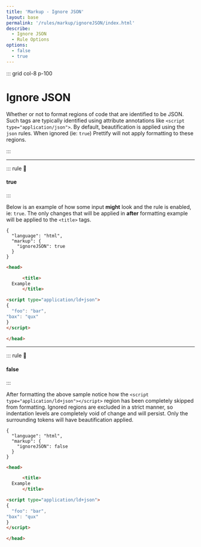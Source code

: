 ```yaml
---
title: 'Markup - Ignore JSON'
layout: base
permalink: '/rules/markup/ignoreJSON/index.html'
describe:
  - Ignore JSON
  - Rule Options
options:
  - false
  - true
---
```


::: grid col-8 p-100

# Ignore JSON

Whether or not to format regions of code that are identified to be JSON. Such tags are typically identified using attribute annotations like `<script type="application/json">`. By default, beautification is applied using the `json` rules. When ignored (ie: `true`) Prettify will not apply formatting to these regions.

:::

---

::: rule 🧐

#### true

:::

Below is an example of how some input **might** look and the rule is enabled, ie: `true`. The only changes that will be applied in **after** formatting example will be applied to the `<title>` tags.

```json:rules
{
  "language": "html",
  "markup": {
    "ignoreJSON": true
  }
}
```

<!-- prettier-ignore-->
```html
<head>

      <title>
  Example
      </title>

<script type="application/ld+json">
{
  "foo": "bar",
"bax": "qux"
}
</script>

</head>
```

---

::: rule 🧐

#### false

:::

After formatting the above sample notice how the `<script type="application/ld+json"></script>` region has been completely skipped from formatting. Ignored regions are excluded in a strict manner, so indentation levels are completely void of change and will persist. Only the surrounding tokens will have beautification applied.

```json:rules
{
  "language": "html",
  "markup": {
    "ignoreJSON": false
  }
}
```

<!-- prettier-ignore-->
```html
<head>

      <title>
  Example
      </title>

<script type="application/ld+json">
{
  "foo": "bar",
"bax": "qux"
}
</script>

</head>
```
